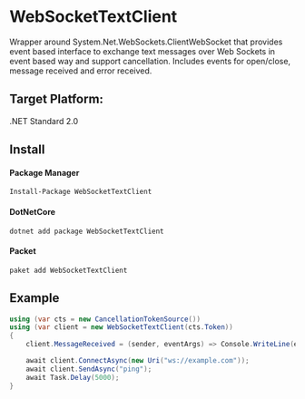 # WebSocketTextClient

Wrapper around System.Net.WebSockets.ClientWebSocket that provides event based interface to exchange text messages over Web Sockets in event based way and support cancellation. Includes events for open/close, message received and error received.

## Target Platform: 
.NET Standard 2.0

## Install

#### Package Manager
`Install-Package WebSocketTextClient`

#### DotNetCore
`dotnet add package WebSocketTextClient`

#### Packet
`paket add WebSocketTextClient`

## Example

```csharp
using (var cts = new CancellationTokenSource())
using (var client = new WebSocketTextClient(cts.Token))
{
    client.MessageReceived = (sender, eventArgs) => Console.WriteLine(eventArgs.Message);

    await client.ConnectAsync(new Uri("ws://example.com"));
    await client.SendAsync("ping");
    await Task.Delay(5000);
}
```
